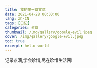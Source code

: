 ```yaml
---
title: 我的第一篇文章
date: 2021-04-28 00:00:00
lang: zh-CN
tags: [日记]
categories: 杂篇
thumbnail: /img/gallery/google-evil.jpeg
cover: /img/gallery/google-evil.jpeg
toc: true
excerpt: hello world
---
```


记录点滴,学会珍惜,尽在珍惜生活网!

